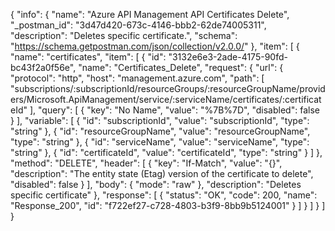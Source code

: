 {
  "info": {
    "name": "Azure API Management API Certificates Delete",
    "_postman_id": "3d47d420-673c-4146-bbb2-62de74005311",
    "description": "Deletes specific certificate.",
    "schema": "https://schema.getpostman.com/json/collection/v2.0.0/"
  },
  "item": [
    {
      "name": "certificates",
      "item": [
        {
          "id": "3132e6e3-2ade-4175-90fd-bc43f2a0f56e",
          "name": "Certificates_Delete",
          "request": {
            "url": {
              "protocol": "http",
              "host": "management.azure.com",
              "path": [
                "subscriptions/:subscriptionId/resourceGroups/:resourceGroupName/providers/Microsoft.ApiManagement/service/:serviceName/certificates/:certificateId"
              ],
              "query": [
                {
                  "key": "No Name",
                  "value": "%7B%7D",
                  "disabled": false
                }
              ],
              "variable": [
                {
                  "id": "subscriptionId",
                  "value": "subscriptionId",
                  "type": "string"
                },
                {
                  "id": "resourceGroupName",
                  "value": "resourceGroupName",
                  "type": "string"
                },
                {
                  "id": "serviceName",
                  "value": "serviceName",
                  "type": "string"
                },
                {
                  "id": "certificateId",
                  "value": "certificateId",
                  "type": "string"
                }
              ]
            },
            "method": "DELETE",
            "header": [
              {
                "key": "If-Match",
                "value": "{}",
                "description": "The entity state (Etag) version of the certificate to delete",
                "disabled": false
              }
            ],
            "body": {
              "mode": "raw"
            },
            "description": "Deletes specific certificate"
          },
          "response": [
            {
              "status": "OK",
              "code": 200,
              "name": "Response_200",
              "id": "f722ef27-c728-4803-b3f9-8bb9b5124001"
            }
          ]
        }
      ]
    }
  ]
}